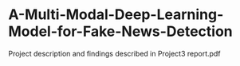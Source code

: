 # A-Multi-Modal-Deep-Learning-Model-for-Fake-News-Detection
Project description and findings described in Project3 report.pdf

